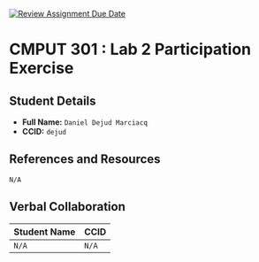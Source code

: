 [![Review Assignment Due Date](https://classroom.github.com/assets/deadline-readme-button-22041afd0340ce965d47ae6ef1cefeee28c7c493a6346c4f15d667ab976d596c.svg)](https://classroom.github.com/a/4btn9xaF)
# CMPUT 301 : Lab 2 Participation Exercise

## Student Details

- **Full Name:** `Daniel Dejud Marciacq`
- **CCID:** `dejud`

## References and Resources
`N/A`

## Verbal Collaboration

| Student Name | CCID      |
| ------------ | --------- |
| `N/A`    | `N/A` |
